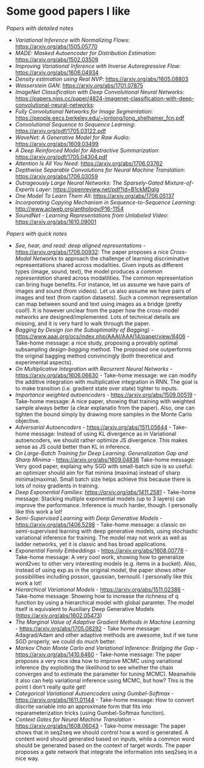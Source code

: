 # Some good papers I like

*Papers with detailed notes*

- *Variational Inference with Normalizing Flows*: https://arxiv.org/abs/1505.05770
- *MADE: Masked Autoencoder for Distribution Estimation*: https://arxiv.org/abs/1502.03509
- *Improving Variational Inference with Inverse Autoregressive Flow*: https://arxiv.org/abs/1606.04934
- *Density estimation using Real NVP*: https://arxiv.org/abs/1605.08803
- *Wasserstein GAN*: https://arxiv.org/abs/1701.07875 
- *ImageNet Classification with Deep Convolutional Neural Networks*: https://papers.nips.cc/paper/4824-imagenet-classification-with-deep-convolutional-neural-networks:
- *Fully Convolutional Networks for Image Segmentation*: https://people.eecs.berkeley.edu/~jonlong/long_shelhamer_fcn.pdf
- *Convolutional Sequence to Sequence Learning*: https://arxiv.org/pdf/1705.03122.pdf
- *WaveNet: A Generative Model for Raw Audio*: https://arxiv.org/abs/1609.03499
- *A Deep Reinforced Model for Abstractive Summarization*: https://arxiv.org/pdf/1705.04304.pdf
- *Attention Is All You Need*: https://arxiv.org/abs/1706.03762
- *Depthwise Separable Convolutions for Neural Machine Translation*: https://arxiv.org/abs/1706.03059
- *Outrageously Large Neural Networks: The Sparsely-Gated Mixture-of-Experts Layer*: https://openreview.net/pdf?id=B1ckMDqlg
- *One Model To Learn Them All*: https://arxiv.org/abs/1706.05137
- *Incorporating Copying Mechanism in Sequence-to-Sequence Learning*: http://www.aclweb.org/anthology/P16-1154
- *SoundNet - Learning Representations from Unlabeled Video*: https://arxiv.org/abs/1610.09001



*Papers with quick notes* 

- *See, hear, and read: deep aligned representations* - https://arxiv.org/abs/1706.00932: The paper proposes a nice *Cross-Modal Networks* to approach the challenge of learning discriminative representations shared across modalities. Given inputs as different types (image, sound, text), the model produces a *common representation* shared across modalilities. The
common representation can bring huge benefits. For instance, let us assume we have pairs of images and sound (from videos).
Let us also assume we have pairs of images and text (from caption datasets). Such a common representation can map between sound and text using images as a bridge (pretty cool!). It is however unclear from the paper how the cross-model networks are designed/implemented. Lots of technical details are missing, and it is very hard to walk through the paper.
- *Bagging by Design (on the Suboptimality of Bagging)* - https://www.aaai.org/ocs/index.php/AAAI/AAAI14/paper/view/8406 - Take-home message: a nice study, proposing a provably optimal subsampling *design-bagging* method. The proposed one outperforms the original bagging method convincingly (both theoretical and experimental aspects).
- *On Multiplicative Integration with Recurrent Neural Networks* - https://arxiv.org/abs/1606.06630 - Take-home message: we can modify the additive integration with multiplicative integration in RNN. The goal is to make transition (i.e. gradient state over state) tighter to inputs.
- *Importance weighted autoencoders* - https://arxiv.org/abs/1509.00519 - Take-home message: A nice paper, showing that training with weighted sample always better (a clear explanatio from the paper). Also, one can tighten the bound simply by drawing more samples in the Monte Carlo objective.
- *Adversarial Autoencoders* - https://arxiv.org/abs/1511.05644 - Take-home message: Instead of using KL divergence as in Variational autoencoders, we should rather optimize JS divergence. This makes sense as JS could better than KL in inference.
- *On Large-Batch Training for Deep Learning: Generalization Gap and Sharp Minima* - https://arxiv.org/abs/1609.04836 Take-home message: Very good paper, explaing why SGD with small-batch size is so useful: an optimizer should aim for flat minima (maxima) instead of sharp minima(maxima). Small batch size helps achieve this because there is lots of noisy gradients in training.
- *Deep Exponential Families: https://arxiv.org/abs/1411.2581* - Take-home message: Stacking multiple exponential models (up to 3 layers) can improve the performance. Inference is much harder, though. I personally like this work a lot!
- *Semi-Supervised Learning with Deep Generative Models* - https://arxiv.org/abs/1406.5298 - Take-home message: a classic on semi-supervised learning with deep generative models, using stochastic variational inference for training. The model may not work as well as ladder networks, yet it is classic and has broad applications.
- *Exponential Family Embeddings* - https://arxiv.org/abs/1608.00778 - Take-home message: A very cool work, showing how to
generalize word2vec to other very interesting models (e.g. items in a bucket). Also, instead of using exp as in the original model, the paper shows other possibilities including posson, gaussian, bernoulil. I personally like this work a lot!
- *Hierarchical Variational Models* - https://arxiv.org/abs/1511.02386 - Take-home message: Showing how to increase the richness of q function by using a hierarchical model with global paramter. The model itself is equivalent to Auxiliary Deep Generative Models (https://arxiv.org/abs/1602.05473)
- *The Marginal Value of Adaptive Gradient Methods in Machine Learning* - https://arxiv.org/abs/1705.08292 - Take home message: Adagrad/Adam and other adaptive methods are awesome, but if we tune SGD properly, we could do *much* better.
- *Markov Chain Monte Carlo and Variational Inference: Bridging the Gap* - https://arxiv.org/abs/1410.6460 - Take-home message: The paper proposes a very nice idea how to improve MCMC using variational inference (by exploiting the likelihood to see whether the chain converges and to estimate the parameter for tuning MCMC). Meanwhile it also can help variational inference using MCMC, but how? This is the point I don't really quite get!
- *Categorical Variational Autoencoders using Gumbel-Softmax* - https://arxiv.org/abs/1611.01144 - Take-home message: How to convert discrite variable into an approximate form that fits into reparameterization tricks (using Gumbel-Softmax function).
- *Context Gates for Neural Machine Translation* - https://arxiv.org/abs/1608.06043 - Take-home message: The paper shows that in seq2seq we should control how a word is generated. A content word should generated based on inputs, while a 
common word should be generated based on the context of target words. The paper proposes a gate network that integrate the information into seq2seq in a nice way.
